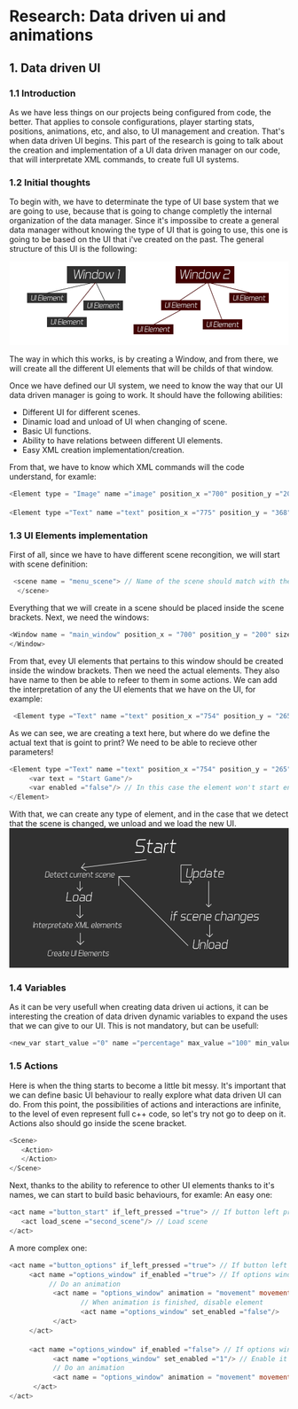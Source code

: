 # Research: Data driven ui and animations
## 1. Data driven UI
### 1.1 Introduction
As we have less things on our projects being configured from code, the better. That applies to console configurations, player starting stats, positions, animations, etc, and also, to UI management and creation. That's when data driven UI begins.
This part of the research is going to talk about the creation and implementation of a UI data driven manager on our code, that will interpretate XML commands, to create full UI systems.

### 1.2 Initial thoughts
To begin with, we have to determinate the type of UI base system that we are going to use, because that is going to change completly the internal organization of the data manager. Since it's impossibe to create a general data manager without knowing the type of UI that is going to use, this one is going to be based on the UI that i've created on the past. The general structure of this UI is the following:

![UI structure](https://github.com/Guillemsc/Research-Data-driven-ui-and-animations/blob/master/ImagesFolder/UI.png?raw=true)

The way in which this works, is by creating a Window, and from there, we will create all the different UI elements that will be childs of that window.

Once we have defined our UI system, we need to know the way that our UI data driven manager is going to work. It should have the following abilities:
- Different UI for different scenes.
- Dinamic load and unload of UI when changing of scene.
- Basic UI functions.
- Ability to have relations between different UI elements.
- Easy XML creation implementation/creation.

From that, we have to know which XML commands will the code understand, for examle:
```C++
<Element type = "Image" name ="image" position_x ="700" position_y ="200" rect_x ="0" rect_y =" 0" .../>

<Element type ="Text" name ="text" position_x ="775" position_y = "368" .../>
```
### 1.3 UI Elements implementation
First of all, since we have to have different scene recongition, we will start with scene definition:
```C++
 <scene name = "menu_scene"> // Name of the scene should match with the name set on code.
  </scene>
```
Everything that we will create in a scene should be placed inside the scene brackets.
Next, we need the windows:
```C++
<Window name = "main_window" position_x = "700" position_y = "200" size_w = "225" size_h = "219" blit_layer = "1" dinamic = "false" is_ui ="true">
</Window>
```
From that, evey UI elements that pertains to this window should be created inside the window brackets.
Then we need the actual elements. They also have name to then be able to refeer to them in some actions.
We can add the interpretation of any the UI elements that we have on the UI, for example: 
```C++
 <Element type ="Text" name ="text" position_x ="754" position_y = "265" font ="2" spacing ="0" color_r ="168" color_g ="134" color_b ="0">
```
As we can see, we are creating a text here, but where do we define the actual text that is goint to print? We need to be able to recieve other parameters!
```C++
<Element type ="Text" name ="text" position_x ="754" position_y = "265" font ="2" spacing ="0" color_r ="168" color_g ="134" color_b ="0">
     <var text = "Start Game"/>
     <var enabled ="false"/> // In this case the element won't start enabled
</Element>
```
With that, we can create any type of element, and in the case that we detect that the scene is changed, we unload and we load the new UI.
![Code structure](https://github.com/Guillemsc/Research-Data-driven-ui-and-animations/blob/master/ImagesFolder/Start.png?raw=true)

### 1.4 Variables
As it can be very usefull when creating data driven ui actions, it can be interesting the creation of data driven dynamic variables to expand the uses that we can give to our UI. This is not mandatory, but can be usefull:
```C++
<new_var start_value ="0" name ="percentage" max_value ="100" min_value ="0"/>
```
### 1.5 Actions
Here is when the thing starts to become a little bit messy. It's important that we can define basic UI behaviour to really explore what data driven UI can do. 
From this point, the possibilities of actions and interactions are infinite, to the level of even represent full c++ code, so let's try not go to deep on it.
Actions also should go inside the scene bracket.
```C++
<Scene>
   <Action>
   </Action>
</Scene>
```
Next, thanks to the ability to reference to other UI elements thanks to it's names, we can start to build basic behaviours, for examle:
An easy one:
```C++
<act name ="button_start" if_left_pressed ="true"> // If button left pressed
   <act load_scene ="second_scene"/> // Load scene
</act>
```
A more complex one:
```C++
<act name ="button_options" if_left_pressed ="true"> // If button left pressed
     <act name ="options_window" if_enabled ="true"> // If options window is enabled
          // Do an animation
           <act name = "options_window" animation = "movement" movement_type = "smooth" destination_x = "-500" destination_y = "130" time = "0.5">
                  // When animation is finished, disable element
                  <act name ="options_window" set_enabled ="false"/>
           </act>
     </act>
     
     <act name ="options_window" if_enabled ="false"> // If options window is disabled
           <act name ="options_window" set_enabled ="1"/> // Enable it
           // Do an animation
           <act name = "options_window" animation = "movement" movement_type = "smooth" destination_x = "400" destination_y = "130" time = "0.5"/>
      </act>
</act>
 ```
